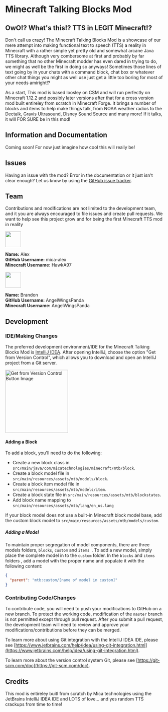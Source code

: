 # Minecraft Talking Blocks Mod

## OwO!? What's this!? TTS in LEGIT Minecraft!? 
Don't call us crazy! The Minecraft Talking Blocks Mod is a showcase of our mere attempt into making functional text to speech (TTS) a reality in Minecraft with a rather simple yet pretty old and somewhat arcane Java TTS library. Although very combersome at first and probably by far something that no other Minecraft modder has even dared in trying to do, we might as well be the first in doing so anyways! Sometimes those lines of text going by in your chats with a command block, chat box or whatever other chat things you might as well use just get a little too boring for most of your needs amiright!?

As a start, This mod is based loosley on CSM and will run perfectly on Minecraft 1.12.2 and possibly later versions after that for a cross version mod built entireley from scratch in Minecraft Forge. It brings a number of blocks and items to help make things talk, from NOAA weather radios to the Dectalk, Gravis Ultrasound, Disney Sound Source and many more! If it talks, it will FOR SURE be in this mod!

## Information and Documentation
Coming soon! For now just imagine how cool this will really be!

## Issues
Having an issue with the mod? Error in the documentation or it just isn't clear enough? Let us know by using the [GitHub issue tracker](https://github.com/Mica-Technologies/minecraft-talking-blocks-mod/issues).

## Team
Contributions and modifications are not limited to the development team, and it you are always encouraged to file issues and create pull requests. We want to help see this project grow and for being the first Minecraft TTS mod in reality

<img src="https://minotar.net/armor/bust/HawkA97/100.png" width="50"/>

**Name:** Alex<br/>
**GitHub Username:** mica-alex<br/>
**Minecraft Username:** HawkA97


<img src="https://minotar.net/armor/bust/AngelWingsPanda/100.png" width="50"/>

**Name:** Brandon<br />
**GitHub Username:** AngelWingsPanda<br />
**Minecraft Username:** AngelWingsPanda

## Development
### IDE/Making Changes
The preferred development environment/IDE for the Minecraft Talking Blocks Mod is [IntelliJ IDEA](https://www.jetbrains.com/idea/download). 
After opening IntelliJ, choose the option "Get from Version Control", which allows you to download and open an IntelliJ project from a Git server.

<img src="DOCS/readme/getfromvctl.png" width="200" alt="Get from Version Control Button Image"/>

#### Adding a Block
To add a block, you'll need to do the following:
 
- Create a new block class in `src/main/java/com/micatechnologies/minecraft/mtb/block`. 
- Create a block model file in `src/main/resources/assets/mtb/models/block`.
- Create a block item model file in `src/main/resources/assets/mtb/models/item`.
- Create a block state file in `src/main/resources/assets/mtb/blockstates`.
- Add block name mapping to `src/main/resources/assets/mtb/lang/en_us.lang`

If your block model does not use a built-in Minecraft block model base, add the custom block model to `src/main/resources/assets/mtb/models/custom`.

##### Adding a Model
To maintain proper segregation of model components, there are three models folders, `blocks`, `custom` and `items
`. To add a new model, simply place the complete model in to the `custom` folder. In the `blocks` and `items` folders
, add a model with the proper name and populate it with the following content:

```json
{
  "parent": "mtb:custom/[name of model in custom]"
}
``` 

### Contributing Code/Changes
To contribute code, you will need to push your modifications to GitHub on a new branch. 
To protect the working code, modification of the `master` branch is not permitted except through pull request. 
After you submit a pull request, the development team will need to review and approve your modifications/contributions before they can be merged.

To learn more about using Git integration with the IntelliJ IDEA IDE, please see [https://www.jetbrains.com/help/idea/using-git-integration.html](https://www.jetbrains.com/help/idea/using-git-integration.html).

To learn more about the version control system Git, please see [https://git-scm.com/doc](https://git-scm.com/doc).

## Credits
This mod is entireley buitl from scratch by Mica technologies using the JetBrains IntelliJ IDEA IDE and LOTS of love... and yes random TTS crackups from time to time!



